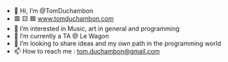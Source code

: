 - 👋 Hi, I’m @TomDuchambon
- 🟥 🟨 🟦 www.tomduchambon.com
- 👀 I’m interested in Music, art in general and programming
- 🌱 I’m currently a TA @ Le Wagon
- 💞️ I’m looking to share ideas and my own path in the programming world
- 📫 How to reach me : tom.duchambon@gmail.com

<!---
TomDuchambon/TomDuchambon is a ✨ special ✨ repository because its `README.md` (this file) appears on your GitHub profile.
You can click the Preview link to take a look at your changes.
--->
